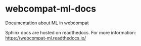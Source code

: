 # webcompat-ml-docs
Documentation about ML in webcompat

Sphinx docs are hosted on readthedocs. For more information:
https://webcompat-ml.readthedocs.io/
